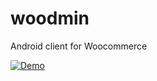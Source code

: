 woodmin
=======

Android client for Woocommerce

[![Demo](http://img.youtube.com/vi/T-D1KVIuvjA/0.jpg)](https://www.youtube.com/watch?v=mLP1uLsqC2I)
